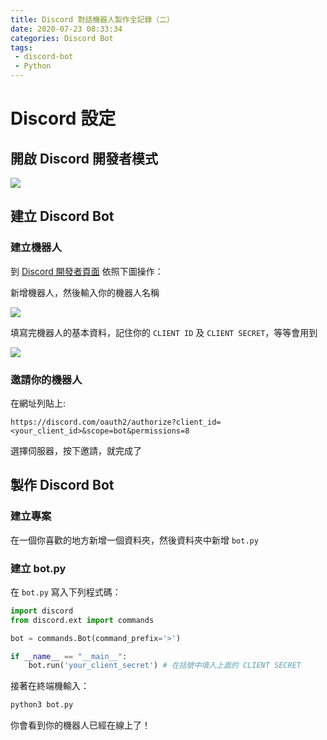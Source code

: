 ```yaml
---
title: Discord 對話機器人製作全記錄（二）
date: 2020-07-23 08:33:34
categories: Discord Bot
tags:
 - discord-bot
 - Python
---
```


# Discord 設定

## 開啟 Discord 開發者模式

![](discord-bot2-1.png)

## 建立 Discord Bot

### 建立機器人

到 [Discord 開發者頁面](https://discord.com/developers/applications/) 依照下圖操作：

新增機器人，然後輸入你的機器人名稱

![](discord-bot2-2.png)

填寫完機器人的基本資料，記住你的 `CLIENT ID` 及 `CLIENT SECRET`，等等會用到

![](discord-bot2-3.png)

### 邀請你的機器人

在網址列貼上:

```
https://discord.com/oauth2/authorize?client_id=<your_client_id>&scope=bot&permissions=8
```

選擇伺服器，按下邀請，就完成了

## 製作 Discord Bot

### 建立專案

在一個你喜歡的地方新增一個資料夾，然後資料夾中新增 `bot.py`

### 建立 bot.py

在 `bot.py` 寫入下列程式碼：

```python
import discord
from discord.ext import commands

bot = commands.Bot(command_prefix='>')

if __name__ == "__main__":
    bot.run('your_client_secret') # 在括號中填入上面的 CLIENT SECRET
```

接著在終端機輸入：

```bash
python3 bot.py
```

你會看到你的機器人已經在線上了！